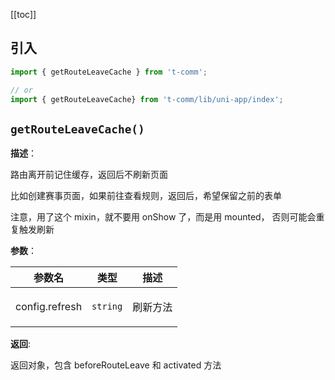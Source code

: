 [[toc]]

<h2>引入</h2>

```ts
import { getRouteLeaveCache } from 't-comm';

// or
import { getRouteLeaveCache} from 't-comm/lib/uni-app/index';
```


## `getRouteLeaveCache()` 


**描述**：<p>路由离开前记住缓存，返回后不刷新页面</p>
<p>比如创建赛事页面，如果前往查看规则，返回后，希望保留之前的表单</p>
<p>注意，用了这个 mixin，就不要用 onShow 了，而是用 mounted，
否则可能会重复触发刷新</p>

**参数**：


| 参数名 | 类型 | 描述 |
| --- | --- | --- |
| config.refresh | <code>string</code> | <p>刷新方法</p> |

**返回**: <p>返回对象，包含 beforeRouteLeave 和 activated 方法</p>


